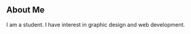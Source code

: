 <div>
  <h2> About Me </h2>
  <p>
    I am a student. I have interest in graphic design and web development.
  </p>
</div>  
